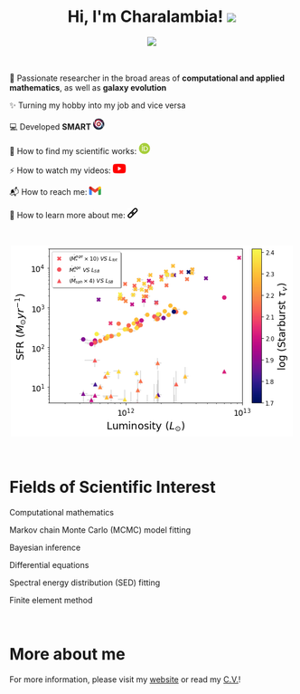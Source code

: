 <h1 align="center">Hi, I'm Charalambia! <img src="https://media.giphy.com/media/hvRJCLFzcasrR4ia7z/giphy.gif" width="30px"></h1> 
<p align="center"> <img src="https://komarev.com/ghpvc/?username=Cover&label=Profile%20views&color=orange&style=flat" /> </p>

<br>

👀 Passionate researcher in the broad areas of **computational and applied mathematics**, as well as **galaxy evolution**

✨ Turning my hobby into my job and vice versa

💻 Developed **SMART** [<img src="https://github.com/ch-var/ch-var/blob/main/assets/SMART_logo_for_profile.png" width="20" height="20">](https://github.com/ch-var/SMART)

🔭 How to find my scientific works: [<img src="/assets/orcid.png" width="20" height="20">](https://orcid.org/0009-0004-6200-0919)

⚡ How to watch my videos: [<img src="/assets/YouTube.png" width="23" height="17">](https://www.youtube.com/channel/UC6Yyxgp4KmtX6cXLyw_jb9Q)

📬 How to reach me: [<img src="/assets/gmail.png" width="21" height="15">](mailto:varnava.haris@gmail.com) 

🎯 How to learn more about me: [<img src="/assets/link.jpg" width="18" height="18">](https://ch-var.github.io)

<br>

<p align="center"><img src="/assets/SFR.png" widht="30%" height="30%" /> </p>

<br> 

Fields of Scientific Interest
=============
Computational mathematics

Markov chain Monte Carlo (MCMC) model fitting

Bayesian inference

Differential equations

Spectral energy distribution (SED) fitting

Finite element method

<br>

More about me
=============
For more information, please visit my [website](https://ch-var.github.io) or read my [C.V.](https://github.com/ch-var/ch-var/blob/main/assets/CV%20-%20Charalambia%20Varnava.pdf)!


